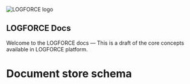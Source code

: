 ![LOGFORCE logo](https://avatars.githubusercontent.com/u/105729788)
## LOGFORCE Docs
Welcome to the LOGFORCE docs — This is a draft of the core concepts available in LOGFORCE platform.
# Document store schema
